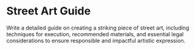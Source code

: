 # Street Art Guide

Write a detailed guide on creating a striking piece of street art, including techniques for execution, recommended materials, and essential legal considerations to ensure responsible and impactful artistic expression.